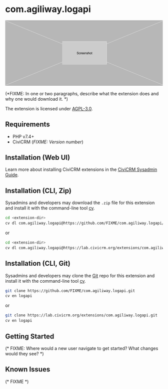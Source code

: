 # com.agiliway.logapi

![Screenshot](/images/screenshot.png)

(*FIXME: In one or two paragraphs, describe what the extension does and why one would download it. *)

The extension is licensed under [AGPL-3.0](LICENSE.txt).

## Requirements

* PHP v7.4+
* CiviCRM (*FIXME: Version number*)

## Installation (Web UI)

Learn more about installing CiviCRM extensions in the [CiviCRM Sysadmin Guide](https://docs.civicrm.org/sysadmin/en/latest/customize/extensions/).

## Installation (CLI, Zip)

Sysadmins and developers may download the `.zip` file for this extension and
install it with the command-line tool [cv](https://github.com/civicrm/cv).

```bash
cd <extension-dir>
cv dl com.agiliway.logapi@https://github.com/FIXME/com.agiliway.logapi/archive/master.zip
```
or
```bash
cd <extension-dir>
cv dl com.agiliway.logapi@https://lab.civicrm.org/extensions/com.agiliway.logapi/-/archive/main/com.agiliway.logapi-main.zip
```

## Installation (CLI, Git)

Sysadmins and developers may clone the [Git](https://en.wikipedia.org/wiki/Git) repo for this extension and
install it with the command-line tool [cv](https://github.com/civicrm/cv).

```bash
git clone https://github.com/FIXME/com.agiliway.logapi.git
cv en logapi
```
or
```bash
git clone https://lab.civicrm.org/extensions/com.agiliway.logapi.git
cv en logapi
```

## Getting Started

(* FIXME: Where would a new user navigate to get started? What changes would they see? *)

## Known Issues

(* FIXME *)
